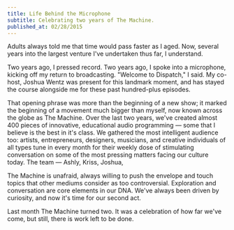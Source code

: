 ```yaml
---
title: Life Behind the Microphone
subtitle: Celebrating two years of The Machine.
published_at: 02/28/2015
---
```

Adults always told me that time would pass faster as I aged. Now, several years into the largest venture I've undertaken thus far, I understand.

Two years ago, I pressed record. Two years ago, I spoke into a microphone, kicking off my return to broadcasting. "Welcome to Dispatch," I said. My co-host, Joshua Wentz was present for this landmark moment, and has stayed the course alongside me for these past hundred-plus episodes.

That opening phrase was more than the beginning of a new show; it marked the beginning of a movement much bigger than myself, now known across the globe as The Machine. Over the last two years, we've created almost 400 pieces of innovative, educational audio programming &mdash; some that I believe is the best in it's class. We gathered the most intelligent audience too: artists, entrepreneurs, designers, musicians, and creative individuals of all types tune in every month for their weekly dose of stimulating conversation on some of the most pressing matters facing our culture today. The team &mdash; Ashly, Kriss, Joshua,

The Machine is unafraid, always willing to push the envelope and touch topics that other mediums consider as too controversial. Exploration and conversation are core elements in our DNA. We've always been driven by curiosity, and now it's time for our second act.

Last month The Machine turned two. It was a celebration of how far we've come, but still, there is work left to be done.
